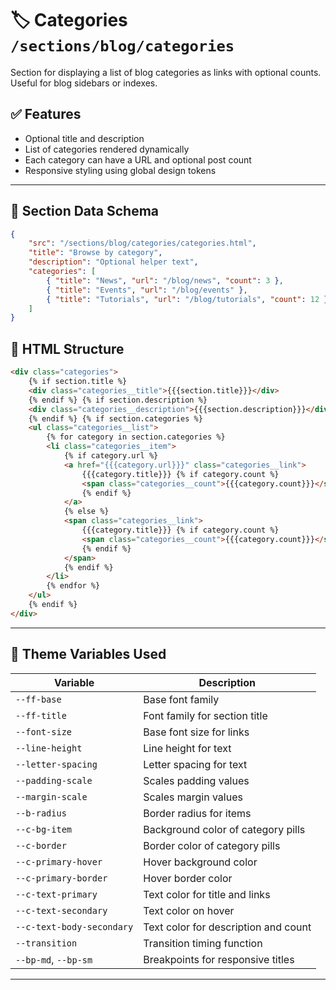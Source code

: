 # 🏷️ Categories `/sections/blog/categories`

Section for displaying a list of blog categories as links with optional counts. Useful for blog sidebars or indexes.

## ✅ Features

-   Optional title and description
-   List of categories rendered dynamically
-   Each category can have a URL and optional post count
-   Responsive styling using global design tokens

---

## 🧾 Section Data Schema

```json
{
	"src": "/sections/blog/categories/categories.html",
	"title": "Browse by category",
	"description": "Optional helper text",
	"categories": [
		{ "title": "News", "url": "/blog/news", "count": 3 },
		{ "title": "Events", "url": "/blog/events" },
		{ "title": "Tutorials", "url": "/blog/tutorials", "count": 12 }
	]
}
```

## 🧱 HTML Structure

```html
<div class="categories">
	{% if section.title %}
	<div class="categories__title">{{{section.title}}}</div>
	{% endif %} {% if section.description %}
	<div class="categories__description">{{{section.description}}}</div>
	{% endif %} {% if section.categories %}
	<ul class="categories__list">
		{% for category in section.categories %}
		<li class="categories__item">
			{% if category.url %}
			<a href="{{{category.url}}}" class="categories__link">
				{{{category.title}}} {% if category.count %}
				<span class="categories__count">{{{category.count}}}</span>
				{% endif %}
			</a>
			{% else %}
			<span class="categories__link">
				{{{category.title}}} {% if category.count %}
				<span class="categories__count">{{{category.count}}}</span>
				{% endif %}
			</span>
			{% endif %}
		</li>
		{% endfor %}
	</ul>
	{% endif %}
</div>
```

---

## 🎨 Theme Variables Used

| Variable                  | Description                          |
| ------------------------- | ------------------------------------ |
| `--ff-base`               | Base font family                     |
| `--ff-title`              | Font family for section title        |
| `--font-size`             | Base font size for links             |
| `--line-height`           | Line height for text                 |
| `--letter-spacing`        | Letter spacing for text              |
| `--padding-scale`         | Scales padding values                |
| `--margin-scale`          | Scales margin values                 |
| `--b-radius`              | Border radius for items              |
| `--c-bg-item`             | Background color of category pills   |
| `--c-border`              | Border color of category pills       |
| `--c-primary-hover`       | Hover background color               |
| `--c-primary-border`      | Hover border color                   |
| `--c-text-primary`        | Text color for title and links       |
| `--c-text-secondary`      | Text color on hover                  |
| `--c-text-body-secondary` | Text color for description and count |
| `--transition`            | Transition timing function           |
| `--bp-md`, `--bp-sm`      | Breakpoints for responsive titles    |

---
